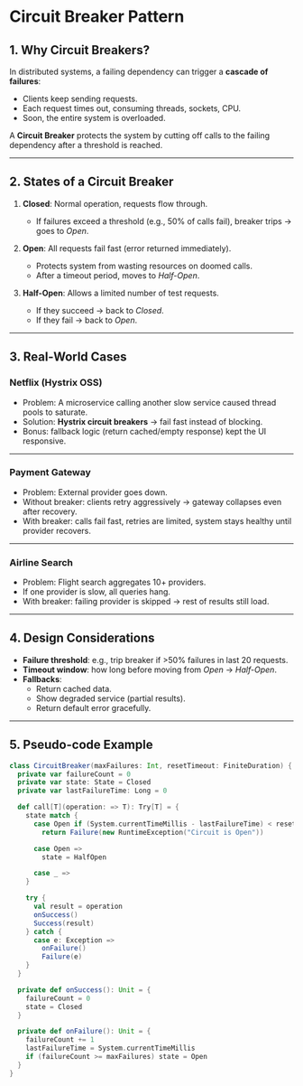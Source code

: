 # Circuit Breaker Pattern

## 1. Why Circuit Breakers?
In distributed systems, a failing dependency can trigger a **cascade of failures**:
- Clients keep sending requests.
- Each request times out, consuming threads, sockets, CPU.
- Soon, the entire system is overloaded.

A **Circuit Breaker** protects the system by cutting off calls to the failing dependency after a threshold is reached.

---

## 2. States of a Circuit Breaker

1. **Closed**: Normal operation, requests flow through.
   - If failures exceed a threshold (e.g., 50% of calls fail), breaker trips → goes to *Open*.

2. **Open**: All requests fail fast (error returned immediately).
   - Protects system from wasting resources on doomed calls.
   - After a timeout period, moves to *Half-Open*.

3. **Half-Open**: Allows a limited number of test requests.
   - If they succeed → back to *Closed*.
   - If they fail → back to *Open*.

---

## 3. Real-World Cases

### Netflix (Hystrix OSS)
- Problem: A microservice calling another slow service caused thread pools to saturate.
- Solution: **Hystrix circuit breakers** → fail fast instead of blocking.
- Bonus: fallback logic (return cached/empty response) kept the UI responsive.

---

### Payment Gateway
- Problem: External provider goes down.
- Without breaker: clients retry aggressively → gateway collapses even after recovery.
- With breaker: calls fail fast, retries are limited, system stays healthy until provider recovers.

---

### Airline Search
- Problem: Flight search aggregates 10+ providers.
- If one provider is slow, all queries hang.
- With breaker: failing provider is skipped → rest of results still load.

---

## 4. Design Considerations

- **Failure threshold**: e.g., trip breaker if >50% failures in last 20 requests.
- **Timeout window**: how long before moving from *Open* → *Half-Open*.
- **Fallbacks**:
  - Return cached data.
  - Show degraded service (partial results).
  - Return default error gracefully.

---

## 5. Pseudo-code Example

```scala
class CircuitBreaker(maxFailures: Int, resetTimeout: FiniteDuration) {
  private var failureCount = 0
  private var state: State = Closed
  private var lastFailureTime: Long = 0

  def call[T](operation: => T): Try[T] = {
    state match {
      case Open if (System.currentTimeMillis - lastFailureTime) < resetTimeout.toMillis =>
        return Failure(new RuntimeException("Circuit is Open"))

      case Open =>
        state = HalfOpen

      case _ =>
    }

    try {
      val result = operation
      onSuccess()
      Success(result)
    } catch {
      case e: Exception =>
        onFailure()
        Failure(e)
    }
  }

  private def onSuccess(): Unit = {
    failureCount = 0
    state = Closed
  }

  private def onFailure(): Unit = {
    failureCount += 1
    lastFailureTime = System.currentTimeMillis
    if (failureCount >= maxFailures) state = Open
  }
}
```